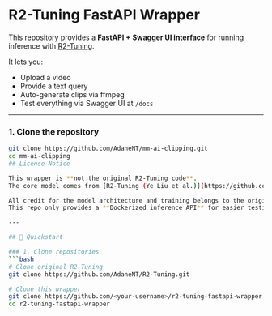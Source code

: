 # R2-Tuning FastAPI Wrapper 

This repository provides a **FastAPI + Swagger UI interface** for running inference with [R2-Tuning](https://github.com/yeliudev/R2-Tuning).

It lets you:
- Upload a video
- Provide a text query
- Auto-generate clips via ffmpeg
- Test everything via Swagger UI at `/docs`

---

### 1. Clone the repository
```bash
git clone https://github.com/AdaneNT/mm-ai-clipping.git
cd mm-ai-clipping
## License Notice

This wrapper is **not the original R2-Tuning code**.  
The core model comes from [R2-Tuning (Ye Liu et al.)](https://github.com/yeliudev/R2-Tuning), which is licensed under the BSD 3-Clause License (see [THIRD_PARTY_LICENSES.md](./THIRD_PARTY_LICENSES.md)).

All credit for the model architecture and training belongs to the original authors.  
This repo only provides a **Dockerized inference API** for easier testing at own premises.

---

## 🚀 Quickstart

### 1. Clone repositories
```bash
# Clone original R2-Tuning
git clone https://github.com/AdaneNT/R2-Tuning.git

# Clone this wrapper
git clone https://github.com/<your-username>/r2-tuning-fastapi-wrapper.git
cd r2-tuning-fastapi-wrapper
